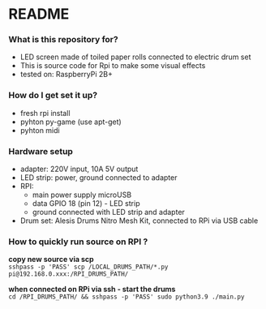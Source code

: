 # README #

### What is this repository for? ###
* LED screen made of toiled paper rolls connected to electric drum set
* This is source code for Rpi to make some visual effects
* tested on: RaspberryPi 2B+

### How do I get set it up? ###
* fresh rpi install
* pyhton py-game (use apt-get)
* pyhton midi


### Hardware setup
* adapter: 220V input, 10A 5V output
* LED strip: power, ground connected to adapter
* RPI:
  * main power supply microUSB
  * data GPIO 18 (pin 12) - LED strip
  * ground connected with LED strip and adapter
* Drum set: Alesis Drums Nitro Mesh Kit, connected to RPi via USB cable


### How to quickly run source on RPI ? ###
<b>copy new source via scp</b>
<br>`sshpass -p 'PASS' scp /LOCAL_DRUMS_PATH/*.py pi@192.168.0.xxx:/RPI_DRUMS_PATH/`

<b>when connected on RPi via ssh - start the drums</b>
<br>`cd /RPI_DRUMS_PATH/ && sshpass -p 'PASS' sudo python3.9 ./main.py`